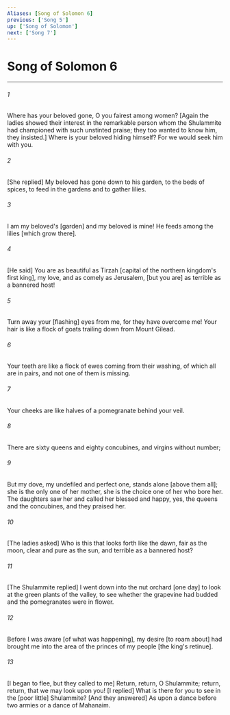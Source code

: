 ```yaml
---
Aliases: [Song of Solomon 6]
previous: ['Song 5']
up: ['Song of Solomon']
next: ['Song 7']
---
```

# Song of Solomon 6

***


###### 1 


Where has your beloved gone, O you fairest among women? [Again the ladies showed their interest in the remarkable person whom the Shulammite had championed with such unstinted praise; they too wanted to know him, they insisted.] Where is your beloved hiding himself? For we would seek him with you. 


###### 2 


[She replied] My beloved has gone down to his garden, to the beds of spices, to feed in the gardens and to gather lilies. 


###### 3 


I am my beloved's [garden] and my beloved is mine! He feeds among the lilies [which grow there]. 


###### 4 


[He said] You are as beautiful as Tirzah [capital of the northern kingdom's first king], my love, and as comely as Jerusalem, [but you are] as terrible as a bannered host! 


###### 5 


Turn away your [flashing] eyes from me, for they have overcome me! Your hair is like a flock of goats trailing down from Mount Gilead. 


###### 6 


Your teeth are like a flock of ewes coming from their washing, of which all are in pairs, and not one of them is missing. 


###### 7 


Your cheeks are like halves of a pomegranate behind your veil. 


###### 8 


There are sixty queens and eighty concubines, and virgins without number; 


###### 9 


But my dove, my undefiled and perfect one, stands alone [above them all]; she is the only one of her mother, she is the choice one of her who bore her. The daughters saw her and called her blessed and happy, yes, the queens and the concubines, and they praised her. 


###### 10 


[The ladies asked] Who is this that looks forth like the dawn, fair as the moon, clear and pure as the sun, and terrible as a bannered host? 


###### 11 


[The Shulammite replied] I went down into the nut orchard [one day] to look at the green plants of the valley, to see whether the grapevine had budded and the pomegranates were in flower. 


###### 12 


Before I was aware [of what was happening], my desire [to roam about] had brought me into the area of the princes of my people [the king's retinue]. 


###### 13 


[I began to flee, but they called to me] Return, return, O Shulammite; return, return, that we may look upon you! [I replied] What is there for you to see in the [poor little] Shulammite? [And they answered] As upon a dance before two armies or a dance of Mahanaim.

